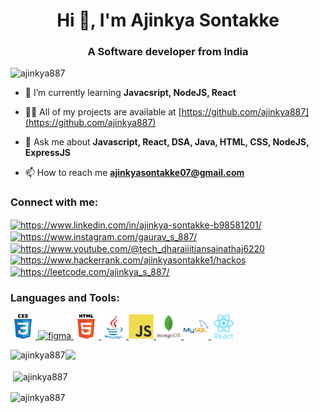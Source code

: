 <h1 align="center">Hi 👋, I'm Ajinkya Sontakke</h1>
<h3 align="center">A Software developer from India</h3>

<p align="left"> <img src="https://komarev.com/ghpvc/?username=ajinkya887&label=Profile%20views&color=0e75b6&style=flat" alt="ajinkya887" /> </p>

- 🌱 I’m currently learning **Javacsript, NodeJS, React**

- 👨‍💻 All of my projects are available at [https://github.com/ajinkya887](https://github.com/ajinkya887)

- 💬 Ask me about **Javascript, React, DSA, Java, HTML, CSS, NodeJS, ExpressJS**

- 📫 How to reach me **ajinkyasontakke07@gmail.com**

<h3 align="left">Connect with me:</h3>
<p align="left">
<a href="https://www.linkedin.com/in/ajinkya-sontakke-b98581201/" target="blank"><img align="center" src="https://raw.githubusercontent.com/rahuldkjain/github-profile-readme-generator/master/src/images/icons/Social/linked-in-alt.svg" alt="https://www.linkedin.com/in/ajinkya-sontakke-b98581201/" height="30" width="40" /></a>
<a href="https://www.instagram.com/gaurav_s_887/" target="blank"><img align="center" src="https://raw.githubusercontent.com/rahuldkjain/github-profile-readme-generator/master/src/images/icons/Social/instagram.svg" alt="https://www.instagram.com/gaurav_s_887/" height="30" width="40" /></a>
<a href="https://www.youtube.com/@tech_dharaiiitiansainathaj6220" target="blank"><img align="center" src="https://raw.githubusercontent.com/rahuldkjain/github-profile-readme-generator/master/src/images/icons/Social/youtube.svg" alt="https://www.youtube.com/@tech_dharaiiitiansainathaj6220" height="30" width="40" /></a>
<a href="https://www.hackerrank.com/ajinkyasontakke1/hackos" target="blank"><img align="center" src="https://raw.githubusercontent.com/rahuldkjain/github-profile-readme-generator/master/src/images/icons/Social/hackerrank.svg" alt="https://www.hackerrank.com/ajinkyasontakke1/hackos" height="30" width="40" /></a>
<a href="https://leetcode.com/ajinkya_s_887/" target="blank"><img align="center" src="https://raw.githubusercontent.com/rahuldkjain/github-profile-readme-generator/master/src/images/icons/Social/leet-code.svg" alt="https://leetcode.com/ajinkya_s_887/" height="30" width="40" /></a>
</p>



<h3 align="left">Languages and Tools:</h3>
<p align="left"> <a href="https://www.w3schools.com/css/" target="_blank" rel="noreferrer"> <img src="https://raw.githubusercontent.com/devicons/devicon/master/icons/css3/css3-original-wordmark.svg" alt="css3" width="40" height="40"/> </a> <a href="https://www.figma.com/" target="_blank" rel="noreferrer"> <img src="https://www.vectorlogo.zone/logos/figma/figma-icon.svg" alt="figma" width="40" height="40"/> </a> <a href="https://www.w3.org/html/" target="_blank" rel="noreferrer"> <img src="https://raw.githubusercontent.com/devicons/devicon/master/icons/html5/html5-original-wordmark.svg" alt="html5" width="40" height="40"/> </a> <a href="https://www.java.com" target="_blank" rel="noreferrer"> <img src="https://raw.githubusercontent.com/devicons/devicon/master/icons/java/java-original.svg" alt="java" width="40" height="40"/> </a> <a href="https://developer.mozilla.org/en-US/docs/Web/JavaScript" target="_blank" rel="noreferrer"> <img src="https://raw.githubusercontent.com/devicons/devicon/master/icons/javascript/javascript-original.svg" alt="javascript" width="40" height="40"/> </a> <a href="https://www.mongodb.com/" target="_blank" rel="noreferrer"> <img src="https://raw.githubusercontent.com/devicons/devicon/master/icons/mongodb/mongodb-original-wordmark.svg" alt="mongodb" width="40" height="40"/> </a> <a href="https://www.mysql.com/" target="_blank" rel="noreferrer"> <img src="https://raw.githubusercontent.com/devicons/devicon/master/icons/mysql/mysql-original-wordmark.svg" alt="mysql" width="40" height="40"/> </a> <a href="https://reactjs.org/" target="_blank" rel="noreferrer"> <img src="https://raw.githubusercontent.com/devicons/devicon/master/icons/react/react-original-wordmark.svg" alt="react" width="40" height="40"/> </a> </p>

<p><img align="left" src="https://github-readme-stats.vercel.app/api/top-langs?username=ajinkya887&show_icons=true&locale=en&layout=compact" alt="ajinkya887" /></p>

![](https://leetcard.jacoblin.cool/ajinkya_s_887?theme=light,unicorn)

<p>&nbsp;<img align="center" src="https://github-readme-stats.vercel.app/api?username=ajinkya887&show_icons=true&locale=en" alt="ajinkya887" /></p>

<p><img align="center" src="https://github-readme-streak-stats.herokuapp.com/?user=ajinkya887&" alt="ajinkya887" /></p>
